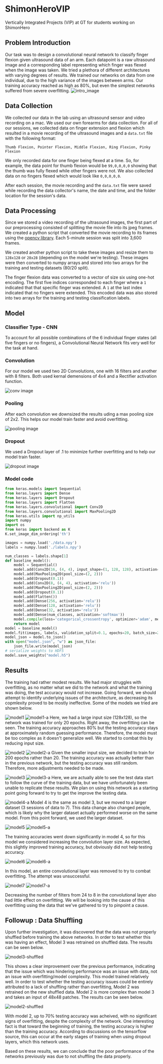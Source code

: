 # ShimonHeroVIP
Vertically Integrated Projects (VIP) at GT for students working on ShimonHero

## Problem Introduction
Our task was to design a convolutional neural network to classify finger flexion given ultrasound data of an arm. Each datapoint is a raw ultrasound image and a corresponding label representing which finger was flexed when the image was taken. We tried a plethora of different architectures with varying degrees of results. We trained our networks on data from one individual, due to the high variance of the images between arms. Our training accuracy reached as high as 80%, but even the simplest networks suffered from severe overfitting.
![intro_image](https://github.com/VIPGatechFall2017/ShimonHeroVIP/blob/Jared/results/frame1.jpg)

## Data Collection
We collected our data in the lab using an ultrasound sensor and video recording on a mac. We used our own forearms for data collection. For all of our sessions, we collected data on finger extension and flexion which resulted in a movie recording of the ultrasound images and a ```data.txt``` file with the following format:
```
Thumb Flexion, Pointer Flexion, Middle Flexion, Ring Flexion, Pinky Flexion
```

We only recorded data for one finger being flexed at a time. So, for example, the data point for thumb flexion would be ```99,0,0,0,0``` showing that the thumb was fully flexed while other fingers were not. We also collected data on no fingers flexed which would look like ```0,0,0,0,0```.

After each session, the movie recording and the ```data.txt``` file were saved while recording the data collector's name, the date and time, and the folder location for the session's data.

## Data Processing
Since we stored a video recording of the ultrasound images, the first part of our preprocessing consisted of splitting the movie file into its jpeg frames. We created a python script that converted the movie recording to its frames using the [opencv library](https://docs.opencv.org/3.3.0/index.html). Each 5-minute session was split into 3,600 frames.

We created another python script to take these images and resize them to ```128x128``` or ```28x28``` (depending on the model we're testing). These images were then converted to numpy arrays and stored into two arrays for the training and testing datasets (80/20 split).

The finger flexion data was converted to a vector of size six using one-hot encoding. The first five indices corresponded to each finger where a ```1``` indicated that that specific finger was extended. A ```1``` at the last index indicated that no fingers were extended. This encoded data was also stored into two arrays for the training and testing classification labels.

## Model
### Classifier Type - CNN
To account for all possible combinations of the 6 individual finger states (all five fingers or no fingers), a Convolutional Neural Network fits very well for the task at hand. 

### Convolution
For our model we used two 2D Convolutions, one with 16 filters and another with 8 filters. Both used kernal demensions of 4x4 and a Rectifier activation function.

![conv image](http://colah.github.io/posts/2014-07-Understanding-Convolutions/img/RiverTrain-ImageConvDiagram.png)

### Pooling
After each convolution we downsized the results uding a max pooling size of 2x2. This helps our model train faster and avoid overfitting.

![pooling image](https://qph.ec.quoracdn.net/main-qimg-8afedfb2f82f279781bfefa269bc6a90)

### Dropout
We used a Dropout layer of .1 to minimize further overfitting and to help our model train faster.

![dropout image](https://cambridgespark.com/content/tutorials/convolutional-neural-networks-with-keras/figures/drop.png)

### Model code
```python
from keras.models import Sequential
from keras.layers import Dense
from keras.layers import Dropout
from keras.layers import Flatten
from keras.layers.convolutional import Conv2D
from keras.layers.convolutional import MaxPooling2D
from keras.utils import np_utils
import numpy
import os
from keras import backend as K 
K.set_image_dim_ordering('th')

images = numpy.load('./data.npy')
labels = numpy.load('./labels.npy')

num_classes = labels.shape[1]
def baseline_model():
    model = Sequential()
    model.add(Conv2D(16, (4, 4), input_shape=(1, 128, 128), activation='relu'))
    model.add(MaxPooling2D(pool_size=(2, 2)))
    model.add(Dropout(0.1))
    model.add(Conv2D(8, (4, 4), activation='relu'))
    model.add(MaxPooling2D(pool_size=(2, 2)))
    model.add(Dropout(0.1))
    model.add(Flatten())
    model.add(Dense(256, activation='relu'))
    model.add(Dense(128, activation='relu'))
    model.add(Dense(32, activation='relu'))
    model.add(Dense(num_classes, activation='softmax'))
    model.compile(loss='categorical_crossentropy', optimizer='adam', metrics=['accuracy'])
    return model
model = baseline_model()
model.fit(images, labels, validation_split=0.1, epochs=20, batch_size=200, verbose=2)
model_json = model.to_json()
with open("model.json", "w") as json_file:
    json_file.write(model_json)
# serialize weights to HDF5
model.save_weights("model.h5")
```

## Results
The training had rather modest results. We had major struggles with overfitting, as no matter what we did to the network and what the training was doing, the test accuracy would not increase. Going forward, we should attempt to identify underlying issues of the architecture, as decreasing its copmlexity proved to be mostly ineffective. Some of the models we tried are shown below.

![model1](https://github.com/VIPGatechFall2017/ShimonHeroVIP/blob/Jared/results/Model%201.png)
![model1-a](https://github.com/VIPGatechFall2017/ShimonHeroVIP/blob/Jared/results/Model%201%20-%20Analysis.jpg)
Here, we had a large input size (128x128), so the network was trained for only 20 epochs. Right away, the overfitting can be seen. The training accuracy approaches 80% but the testing accuracy stays at approximately random guessing performance. Therefore, the model must be too complex as it doesn't generalize well. We started to combat this by reducing input size.

![model2](https://github.com/VIPGatechFall2017/ShimonHeroVIP/blob/Jared/results/Model%202.png)
![model2-a](https://github.com/VIPGatechFall2017/ShimonHeroVIP/blob/Jared/results/Model%202%20-%20Analysis.jpg)
Given the smaller input size, we decided to train for 200 epochs rather than 20. The training accuracy was actually better than in the previous network, but the testing accuracy was still random. Therefore, more adjustments needed to be made.

![model3](https://github.com/VIPGatechFall2017/ShimonHeroVIP/blob/Jared/results/Model%203.png)
![model3-a](https://github.com/VIPGatechFall2017/ShimonHeroVIP/blob/Jared/results/Model%203%20-%20Analysis.jpg)
Here, we are actually able to see the test data start to follow the curve of the training data, but we have unfortunately been unable to replicate these results. We plan on using this network as a starting point going forward to try to get the improve the testing data.

![model4-a](https://github.com/VIPGatechFall2017/ShimonHeroVIP/blob/Jared/results/Model%204%20-%20Analysis.jpg)
Model 4 is the same as model 3, but we moved to a larger dataset (3 sessions of data to 7). This data change also changed people, which is likely why the larger dataset actually performed worse on the same model. From this point forward, we used the larger dataset.

![model5](https://github.com/VIPGatechFall2017/ShimonHeroVIP/blob/Jared/results/Model%205.png)
![model5-a](https://github.com/VIPGatechFall2017/ShimonHeroVIP/blob/Jared/results/Model%205%20-%20Analysis.jpg)

The training accuracies went down significantly in model 4, so for this model we considered increasing the convolution layer size. As expected, this slightly improved training accuracy, but obviously did not help testing accuracy.

![model6](https://github.com/VIPGatechFall2017/ShimonHeroVIP/blob/Jared/results/Model%206.png)
![model6-a](https://github.com/VIPGatechFall2017/ShimonHeroVIP/blob/Jared/results/Model%206%20-%20Analysis.jpg)

In this model, an entire convolutional layer was removed to try to combat overfitting. The attempt was unsuccessful.

![model7](https://github.com/VIPGatechFall2017/ShimonHeroVIP/blob/Jared/results/Model%207.png)
![model7-a](https://github.com/VIPGatechFall2017/ShimonHeroVIP/blob/Jared/results/Model%207%20-%20Analysis.jpg)

Decreasing the number of filters from 24 to 8 in the convolutional layer also had little effect on overfitting. We will be looking into the cause of this overfitting using the data that we've gathered to try to pinpoint a cause. 

## Followup : Data Shuffling
Upon further investigation, it was discovered that the data was not properly shuffled before training the above networks. In order to test whether this was having an effect, Model 3 was retrained on shuffled data. The results can be seen below.

![model3-shuffled](https://github.com/VIPGatechFall2017/ShimonHeroVIP/blob/Jared/results/model3-shuffled.jpg)

This shows a clear improvement over the previous performance, indicating that the issue which was hindering performance was an issue with data, not an issue with overfitting/model complexity. This model trained relatively well. In order to test whether the testing accuracy issues could be entirely attributed to a lack of shuffling rather than overfitting, Model 2 was retrained on the new shuffled data. Model 2 is more complex than model 3 and takes an input of 48x48 patches. The results can be seen below.

![model2-shuffled](https://github.com/VIPGatechFall2017/ShimonHeroVIP/blob/Jared/results/model2-shuffled.jpg)

With model 2, up to 70% testing accuracy was acheived, with no significant signs of overfitting, despite the complexity of the network. One interesting fact is that toward the beginning of training, the testing accuracy is higher than the training accuracy. According to discussions on the tensorflow source, this can occur at the early stages of training when using dropout layers, which this network uses.

Based on these results, we can conclude that the poor performance of the networks previously was due to not shuffling the data properly.
